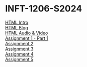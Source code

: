 # INFT-1206-S2024

[HTML Intro](/Class_Notes/HTML/HTML_Intro/index.html)
<br>[HTML Blog](/Class_Notes/HTML/HTML_Intro/blog.html)
<br>[HTML Audio & Video](/Class_Notes/HTML/HTML_Video_Audio/index.html)
<br>[Assignment 1 - Part 1](Assignments/Assignment_1/index.html)
<br>[Assignment 2](Assignments/Assignment_2)
<br>[Assignment 3](Assignments/Assignment_3)
<br>[Assignment 4](Assignments/Assignment_4)
<br>[Assignment 5](Assignments/Assignment_5)
